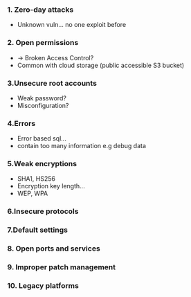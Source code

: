 ### 1. Zero-day attacks
* Unknown vuln... no one exploit before
### 2. Open permissions
* -> Broken Access Control?
* Common with cloud storage (public accessible S3 bucket)
### 3.Unsecure root accounts
* Weak password? 
* Misconfiguration?
### 4.Errors
* Error based sql...
* contain too many information e.g debug data
### 5.Weak encryptions
* SHA1, HS256
* Encryption key length...
* WEP, WPA
### 6.Insecure protocols
### 7.Default settings
### 8. Open ports and services
### 9. Improper patch management
### 10. Legacy platforms